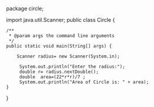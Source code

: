 package circle;

import java.util.Scanner;
public class Circle {

    /**
     * @param args the command line arguments
     */
    public static void main(String[] args) {
        
        Scanner radius= new Scanner(System.in);
        
         System.out.println("Enter the radius:");
         double r= radius.nextDouble();
         double  area=(22*r*r)/7 ;
         System.out.println("Area of Circle is: " + area);      
    }
    
}
